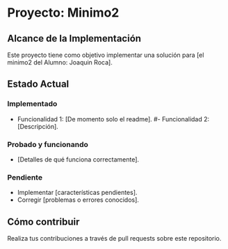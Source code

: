 # Proyecto: Minimo2

## Alcance de la Implementación
Este proyecto tiene como objetivo implementar una solución para [el minimo2 del Alumno: Joaquin Roca].

## Estado Actual
### Implementado
- Funcionalidad 1: [De momento solo el readme].
#- Funcionalidad 2: [Descripción].

### Probado y funcionando
- [Detalles de qué funciona correctamente].

### Pendiente
- Implementar [características pendientes].
- Corregir [problemas o errores conocidos].

## Cómo contribuir
Realiza tus contribuciones a través de pull requests sobre este repositorio.
